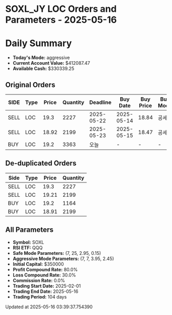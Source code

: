 # SOXL_JY LOC Orders and Parameters - 2025-05-16

# Daily Summary

- **Today's Mode:** aggressive
- **Current Account Value:** $412087.47
- **Available Cash:** $330339.25

## Original Orders

| SIDE | Type | Price | Quantity | Deadline | Buy Date | Buy Price | Buy Mode |
|------|------|-------|----------|----------|----------|-----------|----------|
| SELL | LOC | 19.3 | 2227 | 2025-05-22 | 2025-05-14 | 18.84 | 공세 |
| SELL | LOC | 18.92 | 2199 | 2025-05-23 | 2025-05-15 | 18.47 | 공세 |
| BUY | LOC | 19.2 | 3363 | 오늘 | - | - | - |

## De-duplicated Orders

| Side | Type | Price | Quantity |
|------|------|-------|----------|
| SELL | LOC | 19.3 | 2227 |
| SELL | LOC | 19.21 | 2199 |
| BUY | LOC | 19.2 | 1164 |
| BUY | LOC | 18.91 | 2199 |

## All Parameters

- **Symbol:** SOXL
- **RSI ETF:** QQQ
- **Safe Mode Parameters:** (7, 25, 2.95, 0.15)
- **Aggressive Mode Parameters:** (7, 7, 3.95, 2.45)
- **Initial Capital:** $350000
- **Profit Compound Rate:** 80.0%
- **Loss Compound Rate:** 30.0%
- **Commission Rate:** 0.0%
- **Trading Start Date:** 2025-02-01
- **Trading End Date:** 2025-05-16
- **Trading Period:** 104 days

Updated at 2025-05-16 03:39:37.754390
